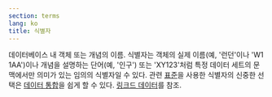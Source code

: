 ```yaml
---
section: terms
lang: ko
title: 식별자
---
```


데이터베이스 내 객체 또는 개념의 이름. 식별자는 객체의 실제 이름(예, '런던'이나 'W1 1AA')이나 개념을 설명하는 단어(예, '인구') 또는 'XY123'처럼 특정 데이터 세트의 문맥에서만 의미가 있는 임의의 식별자일 수 있다. 관련 [표준](../linked-data/standard/)을 사용한 식별자의 신중한 선택은 [데이터 통합](../data-integration/)을 쉽게 할 수 있다. [링크드 데이터](../linked-data/)를 참조.
